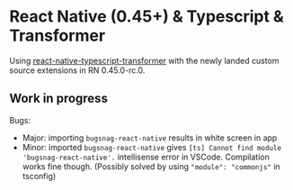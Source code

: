 # React Native (0.45+) & Typescript & Transformer

Using [react-native-typescript-transformer](https://github.com/ds300/react-native-typescript-transformer) with the newly landed custom source extensions in RN 0.45.0-rc.0.

## Work in progress

Bugs:

- Major: importing `bugsnag-react-native` results in white screen in app
- Minor: imported `bugsnag-react-native` gives `[ts] Cannot find module 'bugsnag-react-native'.` intellisense error in VSCode. Compilation works fine though. (Possibly solved by using `"module": "commonjs"` in tsconfig)